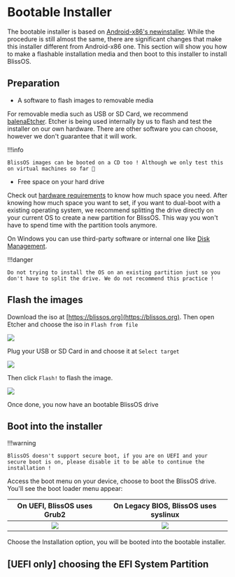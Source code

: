 # Bootable Installer

The bootable installer is based on [Android-x86's newinstaller](https://git.osdn.net/view?p=android-x86/bootable-newinstaller.git;a=summary). While the procedure is still almost the same, there are significant changes that make this installer different from Android-x86 one. This section will show you how to make a flashable installation media and then boot to this installer to install BlissOS.

## Preparation

- A software to flash images to removable media

For removable media such as USB or SD Card, we recommend [balenaEtcher](https://etcher.balena.io/). Etcher is being used internally by us to flash and test the installer on our own hardware. There are other software you can choose, however we don't guarantee that it will work.

!!!info

    BlissOS images can be booted on a CD too ! Although we only test this on virtual machines so far 🤔

- Free space on your hard drive

Check out [hardware requirements](../../../knowledgebase/hardware-requirement) to know how much space you need. After knowing how much space you want to set, if you want to dual-boot with a existing operating system, we recommend splitting the drive directly on your current OS to create a new partition for BlissOS. This way you won't have to spend time with the partition tools anymore.

On Windows you can use third-party software or internal one like [Disk Management](https://learn.microsoft.com/en-us/windows-server/storage/disk-management/overview-of-disk-management).

!!!danger

    Do not trying to install the OS on an existing partition just so you don't have to split the drive. We do not recommend this practice !

## Flash the images

Download the iso at [https://blissos.org](https://blissos.org). Then open Etcher and choose the iso in `Flash from file `

![](../../../assets/etcher_01.png)

Plug your USB or SD Card in and choose it at `Select target` 

![](../../../assets/etcher_02.png)

Then click `Flash!` to flash the image.

![](../../../assets/etcher_03.png)

Once done, you now have an bootable BlissOS drive

## Boot into the installer

!!!warning

    BlissOS doesn't support secure boot, if you are on UEFI and your secure boot is on, please disable it to be able to continue the installation !

Access the boot menu on your device, choose to boot the BlissOS drive. You'll see the boot loader menu appear:

| On UEFI, BlissOS uses Grub2    | On Legacy BIOS, BlissOS uses syslinux       |
|:-----------------------:|:-----------------------:|
| ![](../../../assets/menu_uefi.png) | ![](../../../assets/menu_bios.png)|

Choose the Installation option, you will be booted into the bootable installer.

## **[UEFI only]** choosing the EFI System Partition

